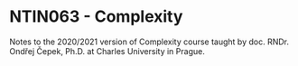 # NTIN063 - Complexity
Notes to the 2020/2021 version of Complexity course taught by doc. RNDr. Ondřej Čepek, Ph.D. at Charles University in Prague.
